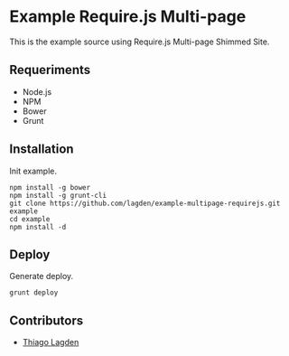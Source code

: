 Example Require.js Multi-page
=============================

This is the example source using Require.js Multi-page Shimmed Site.

## Requeriments

- Node.js
- NPM
- Bower
- Grunt

## Installation

Init example.

	npm install -g bower
	npm install -g grunt-cli
	git clone https://github.com/lagden/example-multipage-requirejs.git example
	cd example
	npm install -d
	
## Deploy

Generate deploy.

	grunt deploy
	
## Contributors

- [Thiago Lagden](https://twitter.com/thiagolagden)